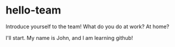 # hello-team
Introduce yourself to the team! What do you do at work? At home?

I'll start. My name is John, and I am learning github!
